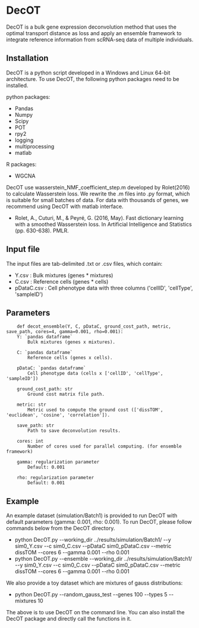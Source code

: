 # DecOT
DecOT is a bulk gene expression deconvolution method that uses the optimal transport distance as loss and apply an ensemble framework to integrate reference information from scRNA-seq data of multiple individuals. 

## Installation

DecOT is a python script developed in a Windows and Linux 64-bit architecture. To use DecOT, the following python packages need to be installed.

python packages:

* Pandas
* Numpy
* Scipy
* POT
* rpy2
* logging
* multiprocessing
* matlab

R packages:

* WGCNA

DecOT use wasserstein_NMF_coefficient_step.m developed by Rolet(2016) to calculate Wasserstein loss. We rewrite the .m files into .py format, which is suitable for small batches of data. For data with thousands of genes, we recommend using DecOT with matlab interface. 

* Rolet, A., Cuturi, M., & Peyré, G. (2016, May). Fast dictionary learning with a smoothed Wasserstein loss. In Artificial Intelligence and Statistics (pp. 630-638). PMLR.


## Input file
The input files are tab-delimited .txt or .csv files, which contain:

* Y.csv : Bulk mixtures (genes * mixtures)
* C.csv : Reference cells (genes * cells)
* pDataC.csv : Cell phenotype data with three columns ('cellID', 'cellType', 'sampleID')

## Parameters
        def decot_ensemble(Y, C, pDataC, ground_cost_path, metric, save_path, cores=4, gamma=0.001, rho=0.001):
        Y: `pandas dataframe`
            Bulk mixtures (genes x mixtures).

        C: `pandas dataframe`
            Reference cells (genes x cells).

        pDataC: `pandas dataframe`
            Cell phenotype data (cells x ['cellID', 'cellType', 'sampleID'])

        ground_cost_path: str
            Ground cost matrix file path.

        metric: str
            Metric used to compute the ground cost (['dissTOM', 'euclidean', 'cosine', 'correlation']).

        save_path: str
            Path to save deconvolution results.

        cores: int
            Number of cores used for parallel computing. (for ensemble framework)

        gamma: regularization parameter
            Default: 0.001

        rho: regularization parameter
            Default: 0.001


## Example 

An example dataset (simulation/Batch1) is provided to run DecOT with default parameters (gamma: 0.001, rho: 0.001). To run DecOT, please follow commands below from the DecOT directory.

* python DecOT.py --working_dir ../results/simulation/Batch1/ --y sim0_Y.csv --c sim0_C.csv --pDataC sim0_pDataC.csv --metric dissTOM --cores 6 --gamma 0.001 --rho 0.001
* python DecOT.py --ensemble --working_dir ../results/simulation/Batch1/ --y sim0_Y.csv --c sim0_C.csv --pDataC sim0_pDataC.csv --metric dissTOM --cores 6 --gamma 0.001 --rho 0.001

We also provide a toy dataset which are mixtures of gauss distributions:

* python DecOT.py --random_gauss_test --genes 100 --types 5 --mixtures 10

The above is to use DecOT on the command line. You can also install the DecOT package and directly call the functions in it.
